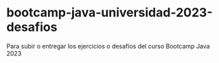 # bootcamp-java-universidad-2023-desafios
Para subir o entregar los ejercicios o desafíos del curso Bootcamp Java 2023
